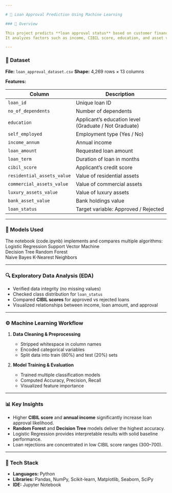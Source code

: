 ```yaml
---

# 🏦 Loan Approval Prediction Using Machine Learning

### 📘 Overview

This project predicts **loan approval status** based on customer financial and demographic data using multiple machine learning models.
It analyzes factors such as income, CIBIL score, education, and asset values to determine loan eligibility.

---
```


### 📂 Dataset

**File:** `loan_approval_dataset.csv`
**Shape:** 4,269 rows × 13 columns

**Features:**

| Column                     | Description                                           |
| -------------------------- | ----------------------------------------------------- |
| `loan_id`                  | Unique loan ID                                        |
| `no_of_dependents`         | Number of dependents                                  |
| `education`                | Applicant’s education level (Graduate / Not Graduate) |
| `self_employed`            | Employment type (Yes / No)                            |
| `income_annum`             | Annual income                                         |
| `loan_amount`              | Requested loan amount                                 |
| `loan_term`                | Duration of loan in months                            |
| `cibil_score`              | Applicant’s credit score                              |
| `residential_assets_value` | Value of residential assets                           |
| `commercial_assets_value`  | Value of commercial assets                            |
| `luxury_assets_value`      | Value of luxury assets                                |
| `bank_asset_value`         | Bank holdings value                                   |
| `loan_status`              | Target variable: Approved / Rejected                  |

---
### 🧠 Models Used
The notebook (code.ipynb) implements and compares multiple algorithms:
Logistic Regression	
Support Vector Machine	
Decision Tree
Random Forest	
Naive Bayes	
K-Nearest Neighbors        

---

### 🔍 Exploratory Data Analysis (EDA)

* Verified data integrity (no missing values)
* Checked class distribution for `loan_status`
* Compared **CIBIL scores** for approved vs rejected loans
* Visualized relationships between income, loan amount, and approval

---

### ⚙️ Machine Learning Workflow

1. **Data Cleaning & Preprocessing**

   * Stripped whitespace in column names
   * Encoded categorical variables
   * Split data into train (80%) and test (20%) sets

2. **Model Training & Evaluation**

   * Trained multiple classification models
   * Computed Accuracy, Precision, Recall
   * Visualized feature importance

---

### 📊 Key Insights

* Higher **CIBIL score** and **annual income** significantly increase loan approval likelihood.
* **Random Forest** and **Decision Tree** models deliver the highest accuracy.
* Logistic Regression provides interpretable results with solid baseline performance.
* Loan rejections are concentrated in low CIBIL score ranges (300–700).

---

### 🧰 Tech Stack

* **Languages:** Python
* **Libraries:** Pandas, NumPy, Scikit-learn, Matplotlib, Seaborn, SciPy
* **IDE:** Jupyter Notebook




